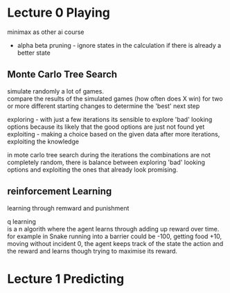 # Lecture 0 Playing
minimax as other ai course
* alpha beta pruning - ignore states in the calculation if there is already a better state 
## Monte Carlo Tree Search
simulate randomly a lot of games.  
compare the results of the simulated games (how often does X win) for two or more different starting changes to determine the 'best' next step  

exploring - with just a few iterations its sensible to explore 'bad' looking options because its likely that the good options are just not found yet   
exploiting - making a choice based on the given data after more iterations, exploiting the knowledge   

in mote carlo tree search during the iterations the combinations are not completely random, there is balance between exploring 'bad' looking options and exploiting the ones that already look promising.  

## reinforcement Learning
learning through remward and punishment  

q learning  
is a n algorith where the agent learns through adding up reward over time. for example in Snake running into a barrier could be -100, getting food +10, moving without incident 0, the agent keeps track of the state the action and the reward and learns though trying to maximise its reward.  

# Lecture 1 Predicting